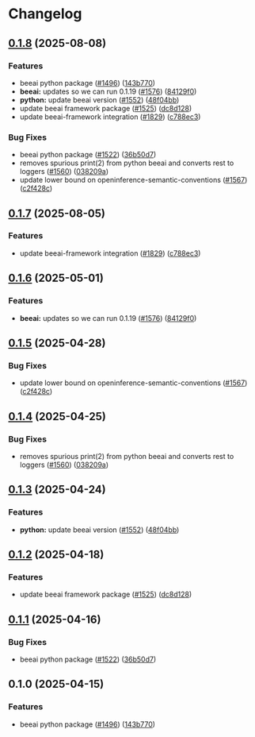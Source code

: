 # Changelog

## [0.1.8](https://github.com/andstor/openinference/compare/python-openinference-instrumentation-beeai-v0.1.7...python-openinference-instrumentation-beeai-v0.1.8) (2025-08-08)


### Features

* beeai python package ([#1496](https://github.com/andstor/openinference/issues/1496)) ([143b770](https://github.com/andstor/openinference/commit/143b770500e615fb692b3e5f945e8dc22e69c1d1))
* **beeai:** updates so we can run 0.1.19 ([#1576](https://github.com/andstor/openinference/issues/1576)) ([84129f0](https://github.com/andstor/openinference/commit/84129f0212763c96e23961695c4915ec5d14f2f7))
* **python:** update beeai version ([#1552](https://github.com/andstor/openinference/issues/1552)) ([48f04bb](https://github.com/andstor/openinference/commit/48f04bb7fdd03525d7824d9889aebb745d012a5e))
* update beeai framework package ([#1525](https://github.com/andstor/openinference/issues/1525)) ([dc8d128](https://github.com/andstor/openinference/commit/dc8d128042c661babb75b2609bb2f97d155ae9d8))
* update beeai-framework integration ([#1829](https://github.com/andstor/openinference/issues/1829)) ([c788ec3](https://github.com/andstor/openinference/commit/c788ec3b8f1783fba1bb3d57022523d5de684b0a))


### Bug Fixes

* beeai python package ([#1522](https://github.com/andstor/openinference/issues/1522)) ([36b50d7](https://github.com/andstor/openinference/commit/36b50d7386f475a13a3665620b95cf4ade4e5ced))
* removes spurious print(2) from python beeai and converts rest to loggers ([#1560](https://github.com/andstor/openinference/issues/1560)) ([038209a](https://github.com/andstor/openinference/commit/038209ab6be0d95181db19c1ae15b244ec7afe0a))
* update lower bound on openinference-semantic-conventions ([#1567](https://github.com/andstor/openinference/issues/1567)) ([c2f428c](https://github.com/andstor/openinference/commit/c2f428c5916c3dd62cf6670358f37111d4f7fd25))

## [0.1.7](https://github.com/Arize-ai/openinference/compare/python-openinference-instrumentation-beeai-v0.1.6...python-openinference-instrumentation-beeai-v0.1.7) (2025-08-05)


### Features

* update beeai-framework integration ([#1829](https://github.com/Arize-ai/openinference/issues/1829)) ([c788ec3](https://github.com/Arize-ai/openinference/commit/c788ec3b8f1783fba1bb3d57022523d5de684b0a))

## [0.1.6](https://github.com/Arize-ai/openinference/compare/python-openinference-instrumentation-beeai-v0.1.5...python-openinference-instrumentation-beeai-v0.1.6) (2025-05-01)


### Features

* **beeai:** updates so we can run 0.1.19 ([#1576](https://github.com/Arize-ai/openinference/issues/1576)) ([84129f0](https://github.com/Arize-ai/openinference/commit/84129f0212763c96e23961695c4915ec5d14f2f7))

## [0.1.5](https://github.com/Arize-ai/openinference/compare/python-openinference-instrumentation-beeai-v0.1.4...python-openinference-instrumentation-beeai-v0.1.5) (2025-04-28)


### Bug Fixes

* update lower bound on openinference-semantic-conventions ([#1567](https://github.com/Arize-ai/openinference/issues/1567)) ([c2f428c](https://github.com/Arize-ai/openinference/commit/c2f428c5916c3dd62cf6670358f37111d4f7fd25))

## [0.1.4](https://github.com/Arize-ai/openinference/compare/python-openinference-instrumentation-beeai-v0.1.3...python-openinference-instrumentation-beeai-v0.1.4) (2025-04-25)


### Bug Fixes

* removes spurious print(2) from python beeai and converts rest to loggers ([#1560](https://github.com/Arize-ai/openinference/issues/1560)) ([038209a](https://github.com/Arize-ai/openinference/commit/038209ab6be0d95181db19c1ae15b244ec7afe0a))

## [0.1.3](https://github.com/Arize-ai/openinference/compare/python-openinference-instrumentation-beeai-v0.1.2...python-openinference-instrumentation-beeai-v0.1.3) (2025-04-24)


### Features

* **python:** update beeai version ([#1552](https://github.com/Arize-ai/openinference/issues/1552)) ([48f04bb](https://github.com/Arize-ai/openinference/commit/48f04bb7fdd03525d7824d9889aebb745d012a5e))

## [0.1.2](https://github.com/Arize-ai/openinference/compare/python-openinference-instrumentation-beeai-v0.1.1...python-openinference-instrumentation-beeai-v0.1.2) (2025-04-18)


### Features

* update beeai framework package ([#1525](https://github.com/Arize-ai/openinference/issues/1525)) ([dc8d128](https://github.com/Arize-ai/openinference/commit/dc8d128042c661babb75b2609bb2f97d155ae9d8))

## [0.1.1](https://github.com/Arize-ai/openinference/compare/python-openinference-instrumentation-beeai-v0.1.0...python-openinference-instrumentation-beeai-v0.1.1) (2025-04-16)


### Bug Fixes

* beeai python package ([#1522](https://github.com/Arize-ai/openinference/issues/1522)) ([36b50d7](https://github.com/Arize-ai/openinference/commit/36b50d7386f475a13a3665620b95cf4ade4e5ced))

## 0.1.0 (2025-04-15)


### Features

* beeai python package ([#1496](https://github.com/Arize-ai/openinference/issues/1496)) ([143b770](https://github.com/Arize-ai/openinference/commit/143b770500e615fb692b3e5f945e8dc22e69c1d1))
